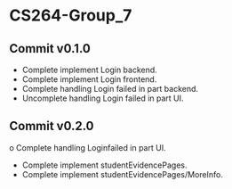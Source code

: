 # CS264-Group_7
## Commit v0.1.0
- Complete implement Login backend.
- Complete implement Login frontend.
- Complete handling Login failed in part backend.
- Uncomplete handling Login failed in part UI.

## Commit v0.2.0
o Complete handling Loginfailed in part UI.
- Complete implement studentEvidencePages.
- Complete implement studentEvidencePages/MoreInfo.
